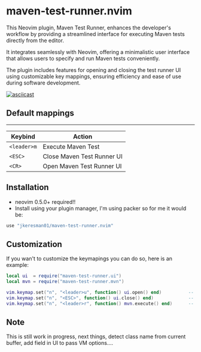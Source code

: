 # maven-test-runner.nvim

This Neovim plugin, Maven Test Runner, enhances the developer's workflow by providing a streamlined interface for executing Maven tests directly from the editor.

It integrates seamlessly with Neovim, offering a minimalistic user interface that allows users to specify and run Maven tests conveniently. 

The plugin includes features for opening and closing the test runner UI using customizable key mappings, ensuring efficiency and ease of use during software development. 

[![asciicast](https://asciinema.org/a/C8J48tR7BHjfxHN0lViMFURC7.svg)](https://asciinema.org/a/C8J48tR7BHjfxHN0lViMFURC7)

## Default mappings ##
***
| Keybind       | Action                          |
|---------------|---------------------------------|
| `<leader>m`   | Execute Maven Test              |
| `<ESC>`       | Close Maven Test Runner UI      |
| `<CR>`        | Open Maven Test Runner UI       |


## Installation ##
* neovim 0.5.0+ required!!
* Install using your plugin manager, I'm using packer so for me it would be:

```lua
use "jkeresman01/maven-test-runner.nvim"
```

## Customization ##
If you wan't to customize the keymapings you can do so, here is an example:

```lua
local ui  = require("maven-test-runner.ui")
local mvn = require("maven-test-runner.mvn")

vim.keymap.set("n", "<leader>u", function() ui.open() end)          --  Open Maven Test Runner UI  
vim.keymap.set("n", "<ESC>", function() ui.close() end)             --  Close Maven Test Runner UI
vim.keymap.set("n", "<leader>r", function() mvn.execute() end)      --  Execute Maven Test|Tests  
```

## Note ##

This is still work in progress, next things, detect class name from current buffer, add field in UI to pass VM options....
